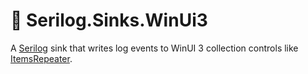 # 📃 Serilog.Sinks.WinUi3
A [Serilog](https://github.com/serilog/serilog) sink that writes log events to WinUI 3 collection controls like [ItemsRepeater](https://docs.microsoft.com/en-us/windows/apps/design/controls/items-repeater).